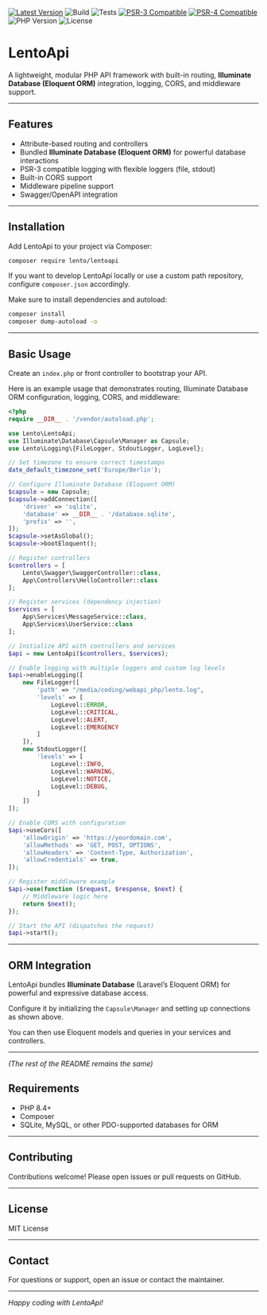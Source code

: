 [![Latest Version](https://img.shields.io/packagist/v/lento/lentoapi.svg)](https://packagist.org/packages/lento/lentoapi)
![Build](https://github.com/LentoLeisenfeld/LentoApi/actions/workflows/build.yaml/badge.svg)
![Tests](https://github.com/LentoLeisenfeld/LentoApi/actions/workflows/tests.yaml/badge.svg)
[![PSR-3 Compatible](https://img.shields.io/badge/PSR--3-compatible-brightgreen.svg)](https://www.php-fig.org/psr/psr-3/)
[![PSR-4 Compatible](https://github.com/LentoLeisenfeld/LentoApi/actions/workflows/psr-4.yaml/badge.svg)](https://www.php-fig.org/psr/psr-4/)
![PHP Version](https://img.shields.io/badge/PHP-8.4-blue)
![License](https://img.shields.io/github/license/LentoLeisenfeld/LentoApi)

# LentoApi

A lightweight, modular PHP API framework with built-in routing, **Illuminate Database (Eloquent ORM)** integration, logging, CORS, and middleware support.

---

## Features

- Attribute-based routing and controllers
- Bundled **Illuminate Database (Eloquent ORM)** for powerful database interactions
- PSR-3 compatible logging with flexible loggers (file, stdout)
- Built-in CORS support
- Middleware pipeline support
- Swagger/OpenAPI integration

---

## Installation

Add LentoApi to your project via Composer:

```bash
composer require lento/lentoapi
```

If you want to develop LentoApi locally or use a custom path repository, configure `composer.json` accordingly.

Make sure to install dependencies and autoload:

```bash
composer install
composer dump-autoload -o
```

---

## Basic Usage

Create an `index.php` or front controller to bootstrap your API.

Here is an example usage that demonstrates routing, Illuminate Database ORM configuration, logging, CORS, and middleware:

```php
<?php
require __DIR__ . '/vendor/autoload.php';

use Lento\LentoApi;
use Illuminate\Database\Capsule\Manager as Capsule;
use Lento\Logging\{FileLogger, StdoutLogger, LogLevel};

// Set timezone to ensure correct timestamps
date_default_timezone_set('Europe/Berlin');

// Configure Illuminate Database (Eloquent ORM)
$capsule = new Capsule;
$capsule->addConnection([
    'driver' => 'sqlite',
    'database' => __DIR__ . '/database.sqlite',
    'prefix' => '',
]);
$capsule->setAsGlobal();
$capsule->bootEloquent();

// Register controllers
$controllers = [
    Lento\Swagger\SwaggerController::class,
    App\Controllers\HelloController::class
];

// Register services (dependency injection)
$services = [
    App\Services\MessageService::class,
    App\Services\UserService::class
];

// Initialize API with controllers and services
$api = new LentoApi($controllers, $services);

// Enable logging with multiple loggers and custom log levels
$api->enableLogging([
    new FileLogger([
        'path' => "/media/coding/webapi_php/lento.log",
        'levels' => [
            LogLevel::ERROR,
            LogLevel::CRITICAL,
            LogLevel::ALERT,
            LogLevel::EMERGENCY
        ]
    ]),
    new StdoutLogger([
        'levels' => [
            LogLevel::INFO,
            LogLevel::WARNING,
            LogLevel::NOTICE,
            LogLevel::DEBUG,
        ]
    ])
]);

// Enable CORS with configuration
$api->useCors([
    'allowOrigin' => 'https://yourdomain.com',
    'allowMethods' => 'GET, POST, OPTIONS',
    'allowHeaders' => 'Content-Type, Authorization',
    'allowCredentials' => true,
]);

// Register middleware example
$api->use(function ($request, $response, $next) {
    // Middleware logic here
    return $next();
});

// Start the API (dispatches the request)
$api->start();
```

---

## ORM Integration

LentoApi bundles **Illuminate Database** (Laravel’s Eloquent ORM) for powerful and expressive database access.

Configure it by initializing the `Capsule\Manager` and setting up connections as shown above.

You can then use Eloquent models and queries in your services and controllers.

---

*(The rest of the README remains the same)*


## Requirements

- PHP 8.4+
- Composer
- SQLite, MySQL, or other PDO-supported databases for ORM

---

## Contributing

Contributions welcome! Please open issues or pull requests on GitHub.

---

## License

MIT License

---

## Contact

For questions or support, open an issue or contact the maintainer.

---

*Happy coding with LentoApi!*
